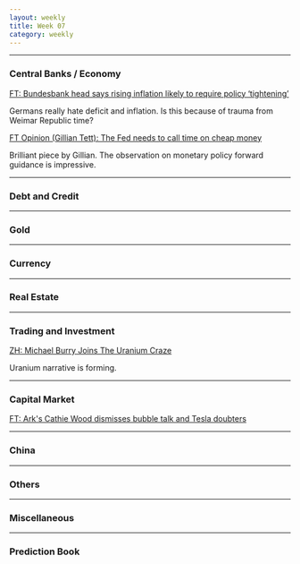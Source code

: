 ```yaml
---
layout: weekly
title: Week 07
category: weekly
---
```


---
### Central Banks / Economy

[FT: Bundesbank head says rising inflation likely to require policy ‘tightening’](
https://www.ft.com/content/29517402-562e-4fb5-9d6a-6513085d45b9)

Germans really hate deficit and inflation. Is this because of trauma
from Weimar Republic time?

[FT Opinion (Gillian Tett): The Fed needs to call time on cheap money](
https://www.ft.com/content/ebb98738-866e-48d6-a6ac-f5ca138a1226)

Brilliant piece by Gillian. The observation on monetary policy
forward guidance is impressive.

---
### Debt and Credit

---
### Gold

---
### Currency

---
### Real Estate

---
### Trading and Investment

[ZH: Michael Burry Joins The Uranium Craze](
https://www.zerohedge.com/markets/michael-burry-joins-uranium-craze)

Uranium narrative is forming.

---
### Capital Market

[FT: Ark's Cathie Wood dismisses bubble talk and Tesla doubters](
https://www.ft.com/content/272c56c0-84cb-47f1-ac68-5fd013bed583)

---
### China

---
### Others

---
### Miscellaneous

---
### Prediction Book
